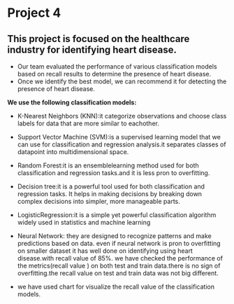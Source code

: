 # Project 4
## This project is focused on the healthcare industry for identifying heart disease.
 * Our team evaluated the performance of various classification models based on recall results to determine the presence of heart disease.
 * Once we identify the best model, we can recommend it for detecting the presence of heart disease.

 **We use the following classification models:**
 * K-Nearest Neighbors (KNN):it categorize observations and choose class labels for data that are more similar to eachother.
 * Support Vector Machine (SVM):is a supervised learning model that we can use for classification and regression analysis.it separates classes of datapoint into multidimensional space.
 * Random Forest:it is an ensemblelearning method used for both classification and regression tasks.and it is less pron to overfitting.
 * Decision tree:it  is a powerful tool used for both classification and regression tasks. It helps in making decisions by breaking down complex decisions into simpler, more manageable parts.

 * LogisticRegression:it is a simple yet powerful classification algorithm widely used in statistics and machine learning
 * Neural Network: they are designed to recognize patterns and make predictions based on data.
    even if neural network is pron to overfitting on smaller dataset it has well done on identifying using heart disease.with recall value of 85%.
    we have checked the performance of the metrics(recall value ) on both test and train data.there is no sign of overfitting.the recall value on test and train data was not big different.
* we have used chart for visualize the recall value of the classification models.
